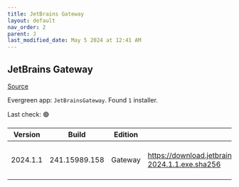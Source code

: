 ```yaml
---
title: JetBrains Gateway
layout: default
nav_order: 2
parent: J
last_modified_date: May 5 2024 at 12:41 AM
---
```


## JetBrains Gateway

[Source](https://www.jetbrains.com/)

Evergreen app: `JetBrainsGateway`. Found `1` installer.

Last check: 🟢

| Version  | Build         | Edition | Sha256                                                                           | Date     | Size      | Type | URI                                                                                                                                                    |
| -------- | ------------- | ------- | -------------------------------------------------------------------------------- | -------- | --------- | ---- | ------------------------------------------------------------------------------------------------------------------------------------------------------ |
| 2024.1.1 | 241.15989.158 | Gateway | https://download.jetbrains.com/idea/gateway/JetBrainsGateway-2024.1.1.exe.sha256 | 1/5/2024 | 204116584 | exe  | [https://download.jetbrains.com/idea/gateway/JetBrainsGateway-2024.1.1.exe](https://download.jetbrains.com/idea/gateway/JetBrainsGateway-2024.1.1.exe) |
